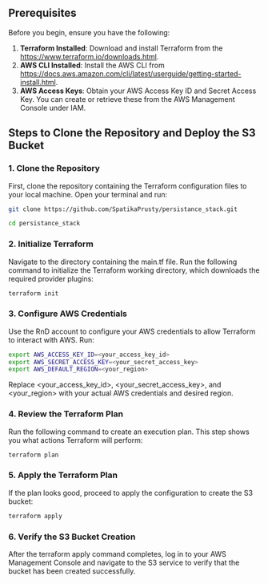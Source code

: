 ## Prerequisites

Before you begin, ensure you have the following:

1. **Terraform Installed**: Download and install Terraform from the https://www.terraform.io/downloads.html.
2. **AWS CLI Installed**: Install the AWS CLI from https://docs.aws.amazon.com/cli/latest/userguide/getting-started-install.html.
3. **AWS Access Keys**: Obtain your AWS Access Key ID and Secret Access Key. You can create or retrieve these from the AWS Management Console under IAM.

## Steps to Clone the Repository and Deploy the S3 Bucket

### 1. Clone the Repository

First, clone the repository containing the Terraform configuration files to your local machine. Open your terminal and run:

```sh
git clone https://github.com/SpatikaPrusty/persistance_stack.git
```
```sh
cd persistance_stack
```

### 2. Initialize Terraform

Navigate to the directory containing the main.tf file. Run the following command to initialize the Terraform working directory, which downloads the required provider plugins:

```sh
terraform init
```

### 3. Configure AWS Credentials

Use the RnD account to configure your AWS credentials to allow Terraform to interact with AWS. Run:

```sh
export AWS_ACCESS_KEY_ID=<your_access_key_id>
export AWS_SECRET_ACCESS_KEY=<your_secret_access_key>
export AWS_DEFAULT_REGION=<your_region>
```

Replace <your_access_key_id>, <your_secret_access_key>, and <your_region> with your actual AWS credentials and desired region.

### 4. Review the Terraform Plan

Run the following command to create an execution plan. This step shows you what actions Terraform will perform:

```sh
terraform plan
```

### 5. Apply the Terraform Plan

If the plan looks good, proceed to apply the configuration to create the S3 bucket:

```sh
terraform apply
```

### 6. Verify the S3 Bucket Creation

After the terraform apply command completes, log in to your AWS Management Console and navigate to the S3 service to verify that the bucket has been created successfully.

